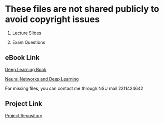 # These files are not shared publicly to avoid copyright issues

01. Lecture Slides

02. Exam Questions

## eBook Link

[Deep Learning Book](https://www.deeplearningbook.org/)

[Neural Networks and Deep Learning](http://neuralnetworksanddeeplearning.com/)

For missing files, you can contact me through NSU mail 2211424642

## Project Link

[Project Repository](https://github.com/LTJ508/CNN_Model)

